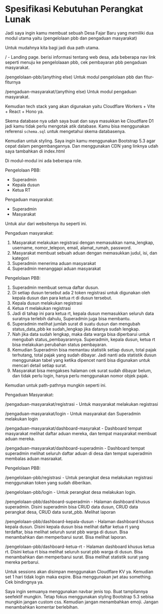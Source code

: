 # Spesifikasi Kebutuhan Perangkat Lunak

Jadi saya ingin kamu membuat sebuah Desa Fajar Baru yang memiliki dua modul utama yaitu (pengelolaan pbb dan pengaduan masyarakat)

Untuk mudahnya kita bagi jadi dua path utama.

/ - Landing page. berisi informasi tentang web desa, ada beberapa nav link seperti menuju ke pengelolaaan pbb, cek pembayaran pbb pengaduan masyarakat.

/pengelolaan-pbb/(anything else) Untuk modul pengelolaan pbb dan fitur-fiturnya

/pengaduan-masyarakat/(anything else) Untuk modul pengaduan masyarakat.

Kemudian tech stack yang akan digunakan yaitu Cloudflare Workers + Vite + React + Hono ya.

Skema database nya udah saya buat dan saya masukkan ke Cloudflare D1 jadi kamu tidak perlu mengotak atik database. Kamu bisa menggunakan referensi `schema.sql` untuk mengetahui skema databasenya.

Kemudian untuk styling. Saya ingin kamu menggunakan Bootstrap 5.3 agar cepat dalam pengembangannya. Dan menggunakan CDN yang linknya udah saya tambahkan di index.html

Di modul-modul ini ada beberapa role.

Pengelolaan PBB:

- Superadmin
- Kepala dusun
- Ketua RT

Pengaduan masyarakat:

- Superadmin
- Masyarakat

Untuk alur dari websitenya itu seperti ini.

Pengaduan masyarakat:

1. Masyarakat melakukan registrasi dengan memasukkan nama_lengkap, username, nomor_telepon, email, alamat_rumah, password.
2. Masyarakat membuat sebuah aduan dengan memasukkan judul, isi, dan kategori
3. Superadmin menerima aduan masyarakat
4. Superadmin menanggapi aduan masyarakat

Pengelolaan PBB:

1. Superadmin membuat semua daftar dusun.
2. Di setiap dusun tersebut ada 2 token registrasi untuk digunakan oleh kepala dusun dan para ketua rt di dusun tersebut.
3. Kepala dusun melakukan registrasi
4. Ketua rt melakukan registrasi
5. Jadi di tahap ini para ketua rt, kepala dusun memasukkan seluruh data suratnya terlebih dahulu, Superadmin juga bisa membantu.
6. Superadmin melihat jumlah surat di suatu dusun dan mengubah status_data_pbb ke sudah_lengkap jika datanya sudah lengkap.
7. Nah jika data sudah lengkap, maka data warga bisa diperbarui untuk mengubah status_pembayarannya. Superadmin, kepala dusun, ketua rt bisa melakukan perubahan status pembayaran.
8. Kemudian Superadmin bisa memantau statistik setiap dusun, total pajak terhutang, total pajak yang sudah dibayar. Jadi nanti ada statistik dusun menggunakan tabel yang ketika dipencet nanti bisa digunakan untuk mencari detail setiap surat.
9. Masyarakat bisa mengakses halaman cek surat sudah dibayar belum, dan tidak perlu login, hanya perlu menggunakan nomor objek pajak.

Kemudian untuk path-pathnya mungkin seperti ini.

Pengaduan Masyarakat:

/pengaduan-masyarakat/registrasi - Untuk masyarakat melakukan registrasi

/pengaduan-masyarakat/login - Untuk masyarakat dan Superadmin melakukan login

/pengaduan-masyarakat/dashboard-masyrakat - Dashboard tempat masyarakat melihat daftar aduan mereka, dan tempat masyarakat membuat aduan mereka.

/pengaduan-masyarakat/dashboard-superadmin - Dashboard tempat superadmin melihat seluruh daftar aduan di desa dan tempat superadmin membalas aduan masraakat.

Pengelolaan PBB:

/pengelolaan-pbb/registrasi - Untuk perangkat desa melakukan registrasi menggunakan token yang sudah diberikan.

/pengelolaan-pbb/login - Untuk perangkat desa melakukan login.

/pengelolaan-pbb/dashboard-superadmin - Halaman dashboard khusus superadmin. Disini superadmin bisa CRUD data dusun, CRUD data perangkat desa, CRUD data surat_pbb. Melihat laporan

/pengelolaan-pbb/dashboard-kepala-dusun - Halaman dashboard khusus kepala dusun. Disini kepala dusun bisa melihat daftar ketua rt yang terdaftar, bisa melihat seluruh surat pbb warga di dusun. Bisa menambahkan dan memperbarui surat. Bisa melihat laporan.

/pengelolaan-pbb/dashboard-ketua-rt - Halaman dashboard khusus ketua rt. Disini ketua rt bisa melihat seluruh surat pbb warga di dusun. Bisa menambahkan dan memperbarui surat. Bisa melihat statistik surat yang mereka perbarui.

Untuk sessions akan disimpan menggunakan Cloudflare KV ya. Kemudian set 1 hari tidak login maka expire. Bisa menggunakan jwt atau something. Cek bindingnya ya.

Saya ingin semuanya menggunakan navbar jenis top. Buat tampilannya seefektif mungkin. Tetap fokus menggunakan styling Bootstrap 5.3 sebisa mungkin jangan custom css. Kemudian jangan menambahkan emoji. Jangan menambahkan komentar berlebihan.
